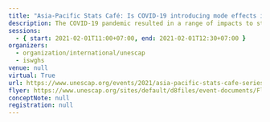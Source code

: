 ```yaml
---
title: "Asia-Pacific Stats Café: Is COVID-19 introducing mode effects into your official statistics?"
description: The COVID-19 pandemic resulted in a range of impacts to statistical operations including abruptly stopping face to face data collections. Many National Statistical Office turned to telephone or web interviews to maintain time series continuity and monitor the health and socio-economic impact of the pandemic.  Using alternative modes however, raises issues of time series comparability due to possible mode effects. This Café discussed mode effect assessment methodologies, lessons learned during COVID-19 with alternative modes of data collection, the potential of a \"mixed mode\" approach moving forward, and elements to consider for a cost effective data collection mode that produces high quality data.
sessions:
  - { start: 2021-02-01T11:00+07:00, end: 2021-02-01T12:30+07:00 }
organizers:
  - organization/international/unescap
  - iswghs
venue: null
virtual: True
url: https://www.unescap.org/events/2021/asia-pacific-stats-cafe-series-covid-19-introducing-mode-effects-your-official
flyer: https://www.unescap.org/sites/default/d8files/event-documents/Flyer_COVID19_effects_official_statistics_Stats_Cafe_1Feb2021.pdf
conceptNote: null
registration: null
---
```

